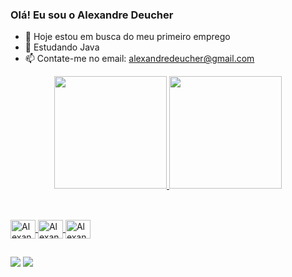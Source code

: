 ### Olá! Eu sou o Alexandre Deucher

- 🔭 Hoje estou em busca do meu primeiro emprego
- 🌱 Estudando Java
- 📫 Contate-me no email: alexandredeucher@gmail.com

<div align="center">
  <a href="https://github.com/AlexandreDeucher">
  <img height="180em" src="https://github-readme-stats.vercel.app/api?username=AlexandreDeucher&show_icons=true&theme=dracula&include_all_commits=true&count_private=true"/>
  <img height="180em" src="https://github-readme-stats.vercel.app/api/top-langs/?username=AlexandreDeucher&layout=compact&langs_count=7&theme=dracula"/>
  
  ##
  
</div>
<div style="display: inline_block"><br>
  <img align="center" alt="Alexandre-J" height="30" width="40" src="https://cdn.jsdelivr.net/gh/devicons/devicon/icons/java/java-original.svg">
  <img align="center" alt="Alexandre-C" height="30" width="40" src="https://cdn.jsdelivr.net/gh/devicons/devicon/icons/c/c-original.svg">
  <img align="center" alt="Alexandre-SQL" height="30" width="40" src="https://cdn.jsdelivr.net/gh/devicons/devicon/icons/mysql/mysql-original.svg">
  
  
</div>

##


<div>

  <a href="https://instagram.com/alexandre_deucher/" target="_blank"><img src="https://img.shields.io/badge/-Instagram-%23E4405F?style=for-the-badge&logo=instagram&logoColor=white" target="_blank"></a>
  <a href = "mailto:alexandredeucher@gmail.com"><img src="https://img.shields.io/badge/-Gmail-%23333?style=for-the-badge&logo=gmail&logoColor=white" target="_blank"></a>
  
</div>
